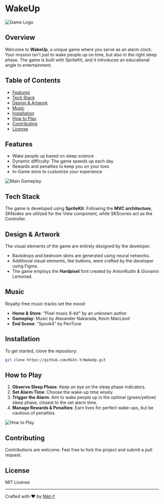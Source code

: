 # WakeUp

![Game Logo](/ReadMeFiles/logo)

## Overview

Welcome to **WakeUp**, a unique game where you serve as an alarm clock. Your mission isn't just to wake people up on time, but also in the right sleep phase. The game is built with SpriteKit, and it introduces an educational angle to entertainment.

## Table of Contents

- [Features](#features)
- [Tech Stack](#tech-stack)
- [Design & Artwork](#design--artwork)
- [Music](#music)
- [Installation](#installation)
- [How to Play](#how-to-play)
- [Contributing](#contributing)
- [License](#license)

## Features

- Wake people up based on sleep science
- Dynamic difficulty: The game speeds up each day
- Rewards and penalties to keep you on your toes
- In-Game store to customize your experience

![Main Gameplay](/ReadMeFiles/gameplay-screenshot)

## Tech Stack

The game is developed using **SpriteKit**. Following the **MVC architecture**, SKNodes are utilized for the View component, while SKScenes act as the Controller.

## Design & Artwork

The visual elements of the game are entirely designed by the developer. 
- Backdrops and bedroom skins are generated using neural networks.
- Additional visual elements, like buttons, were crafted by the developer using Figma.
- The game employs the **Hardpixel** font created by AntonKudin & Giovanni Lemonad.

## Music

Royalty-free music tracks set the mood:
- **Home & Store**: "Pixel music 8-bit" by an unknown author
- **Gameplay**: Music by Alexander Nakarada, Kevin MacLeod
- **End Scene**: "Spook4" by PeriTune

## Installation

To get started, clone the repository:
```bash
git clone https://github.com/Nikt-Y/WakeUp.git
```

## How to Play

1. **Observe Sleep Phase**: Keep an eye on the sleep phase indicators.
2. **Set Alarm Time**: Choose the wake-up time wisely.
3. **Trigger the Alarm**: Aim to wake people up in the optimal (green/yellow) sleep phase, closest to the set alarm time.
4. **Manage Rewards & Penalties**: Earn lives for perfect wake-ups, but be cautious of penalties.

![How to Play](/ReadMeFiles/how-to-play-gif)

## Contributing

Contributions are welcome. Feel free to fork the project and submit a pull request.

## License

MIT License

---

Crafted with :heart: by [Nikt-Y](https://github.com/Nikt-Y)
